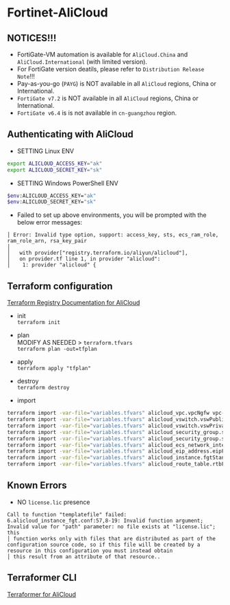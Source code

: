# Fortinet-AliCloud

## NOTICES!!!
* FortiGate-VM automation is available for `AliCloud.China` and `AliCloud.International` (with limited version).  
* For FortiGate version deatils, please refer to `Distribution Release Note`!!!  
* Pay-as-you-go (`PAYG`) is NOT available in all `AliCloud` regions, China or International.  
* `FortiGate v7.2` is NOT available in all `AliCloud` regions, China or International.  
* `FortiGate v6.4` is is not available in `cn-guangzhou` region.  

## Authenticating with AliCloud
* SETTING Linux ENV  
```sh
export ALICLOUD_ACCESS_KEY="ak"
export ALICLOUD_SECRET_KEY="sk"
```

* SETTING Windows PowerShell ENV  
```sh
$env:ALICLOUD_ACCESS_KEY="ak"
$env:ALICLOUD_SECRET_KEY="sk"
```

* Failed to set up above environments, you will be prompted with the below error messages:  
```
│ Error: Invalid type option, support: access_key, sts, ecs_ram_role, ram_role_arn, rsa_key_pair
│
│   with provider["registry.terraform.io/aliyun/alicloud"],
│   on provider.tf line 1, in provider "alicloud":
│    1: provider "alicloud" {
```  

## Terraform configuration
[Terraform Registry Documentation for AliCloud](https://registry.terraform.io/providers/aliyun/alicloud/latest/docs)

* init  
`terraform init`

* plan  
MODIFY AS NEEDED > `terraform.tfvars`  
`terraform plan -out=tfplan`

* apply  
`terraform apply "tfplan"`

* destroy  
`terraform destroy`


* import
```sh
terraform import -var-file="variables.tfvars" alicloud_vpc.vpcNgfw vpc-wz94p6jqq15zeg5f1ftyr
terraform import -var-file="variables.tfvars" alicloud_vswitch.vswPublic vsw-wz9mi1rk0inxakt0mrfn8
terraform import -var-file="variables.tfvars" alicloud_vswitch.vswPrivate vsw-wz9canwuy5r062r45nzsi
terraform import -var-file="variables.tfvars" alicloud_security_group.sgFgtPublic sg-wz901q3xtgn1n2f14abk
terraform import -var-file="variables.tfvars" alicloud_security_group.sgFgtPrivate sg-wz94yz92hbg84ki84ycs
terraform import -var-file="variables.tfvars" alicloud_ecs_network_interface.eniFgtPrivate eni-wz9fhlpwvi53uw4ztgog
terraform import -var-file="variables.tfvars" alicloud_eip_address.eipFgt eip-wz9lt4xzfqxzc97jhnp9d
terraform import -var-file="variables.tfvars" alicloud_instance.fgtStandalone i-wz91buom2mn35bchrzxy
terraform import -var-file="variables.tfvars" alicloud_route_table.rtbFgtPrivate vtb-wz98d3cbb4yjc6u08vpbo
```


## Known Errors
* NO `license.lic` presence
```
Call to function "templatefile" failed: 6.alicloud_instance_fgt.conf:57,8-19: Invalid function argument; Invalid value for "path" parameter: no file exists at "license.lic"; this
│ function works only with files that are distributed as part of the configuration source code, so if this file will be created by a resource in this configuration you must instead obtain
│ this result from an attribute of that resource..
```


## Terraformer CLI
[Terraformer for AliCloud](https://github.com/GoogleCloudPlatform/terraformer/blob/master/docs/alicloud.md)   